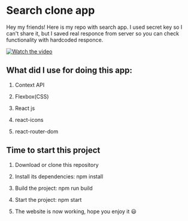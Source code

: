# Search clone app

Hey my friends! Here is my repo with search app. I used secret key so I can't share it, but I saved real responce from server so you can check functionality with hardcoded responce.

[![Watch the video](https://img.youtube.com/vi/Gho0jiGfj5U/maxresdefault.jpg)](https://youtu.be/Gho0jiGfj5U)

## What did I use for doing this app:

1. Context API

2. Flexbox(CSS)

3. React js

4. react-icons

5. react-router-dom

## Time to start this project

1. Download or clone this repository

2. Install its dependencies: npm install

3. Build the project: npm run build

4. Start the project: npm start

5. The website is now working, hope you enjoy it 😃